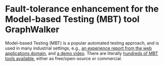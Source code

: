 # Fault-tolerance enhancement for the Model-based Testing (MBT) tool GraphWalker 
Model-based Testing (MBT) is a popular automated testing approach, and is used in many industrial settings, e.g., [an experience report from the web applications domain](www.arxiv.org/pdf/2104.02152), and [a demo video](youtu.be/RizUbMhBTho). There are literally [hundreds of MBT tools available](https://www.google.com/search?q=Model-based+Testing+tool), either as free/open-source or commercial. 
